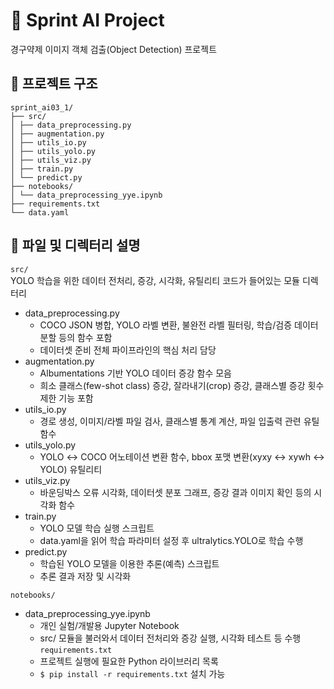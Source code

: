 # 🏥 Sprint AI Project
경구약제 이미지 객체 검출(Object Detection) 프로젝트

## 📂 프로젝트 구조
```
sprint_ai03_1/
├── src/
│ ├── data_preprocessing.py
│ ├── augmentation.py
│ ├── utils_io.py
│ ├── utils_yolo.py
│ ├── utils_viz.py
│ ├── train.py
│ └── predict.py
├── notebooks/
│ └── data_preprocessing_yye.ipynb
├── requirements.txt
└── data.yaml
```

## 📁 파일 및 디렉터리 설명
`src/`  
YOLO 학습을 위한 데이터 전처리, 증강, 시각화, 유틸리티 코드가 들어있는 모듈 디렉터리
- data_preprocessing.py
    - COCO JSON 병합, YOLO 라벨 변환, 불완전 라벨 필터링, 학습/검증 데이터 분할 등의 함수 포함
    - 데이터셋 준비 전체 파이프라인의 핵심 처리 담당
- augmentation.py
    - Albumentations 기반 YOLO 데이터 증강 함수 모음
    - 희소 클래스(few-shot class) 증강, 잘라내기(crop) 증강, 클래스별 증강 횟수 제한 기능 포함
- utils_io.py
    - 경로 생성, 이미지/라벨 파일 검사, 클래스별 통계 계산, 파일 입출력 관련 유틸 함수
- utils_yolo.py
    - YOLO ↔ COCO 어노테이션 변환 함수, bbox 포맷 변환(xyxy ↔ xywh ↔ YOLO) 유틸리티
- utils_viz.py
    - 바운딩박스 오류 시각화, 데이터셋 분포 그래프, 증강 결과 이미지 확인 등의 시각화 함수
- train.py
    - YOLO 모델 학습 실행 스크립트
    - data.yaml을 읽어 학습 파라미터 설정 후 ultralytics.YOLO로 학습 수행
- predict.py
    - 학습된 YOLO 모델을 이용한 추론(예측) 스크립트
    - 추론 결과 저장 및 시각화

`notebooks/`
- data_preprocessing_yye.ipynb
    - 개인 실험/개발용 Jupyter Notebook
    - src/ 모듈을 불러와서 데이터 전처리와 증강 실행, 시각화 테스트 등 수행
`requirements.txt`
    - 프로젝트 실행에 필요한 Python 라이브러리 목록
    - `$ pip install -r requirements.txt` 설치 가능
